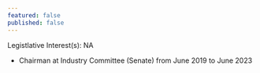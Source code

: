 ```yaml
---
featured: false
published: false
---
```

Legistlative Interest(s): NA

* Chairman at Industry Committee (Senate) from June 2019 to June 2023
